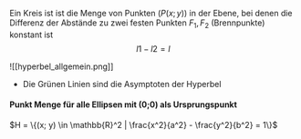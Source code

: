 Ein Kreis ist ist die Menge von Punkten ($P(x;y)$) in der Ebene, bei denen die Differenz der Abstände zu zwei festen Punkten $F_1, F_2$ (Brennpunkte) konstant ist 
$$l1-l2=l$$

![[hyperbel_allgemein.png]]

- Die Grünen Linien sind die Asymptoten der Hyperbel

#### Punkt Menge für alle Ellipsen mit (0;0) als Ursprungspunkt
$H = \{(x; y) \in \mathbb{R}^2 | \frac{x^2}{a^2} - \frac{y^2}{b^2} = 1\}$